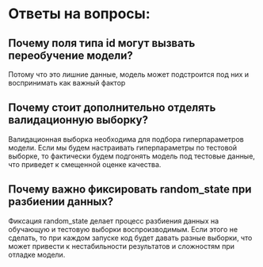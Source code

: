 # Ответы на вопросы:
## Почему поля типа id могут вызвать переобучение модели?
Потому что это лишние данные, модель может подстроится под них и воспринимать как важный фактор
## Почему стоит дополнительно отделять валидационную выборку?
Валидационная выборка необходима для подбора гиперпараметров модели. Если мы будем настраивать гиперпараметры по тестовой выборке, то фактически будем подгонять модель под тестовые данные, что приведет к смещенной оценке качества.
## Почему важно фиксировать random_state при разбиении данных?
Фиксация random_state делает процесс разбиения данных на обучающую и тестовую выборки воспроизводимым. Если этого не сделать, то при каждом запуске код будет давать разные выборки, что может привести к нестабильности результатов и сложностям при отладке модели.
